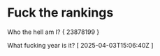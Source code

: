 # Fuck the rankings

Who the hell am I?
{ 23878199 }

What fucking year is it?
[ 2025-04-03T15:06:40Z ]
